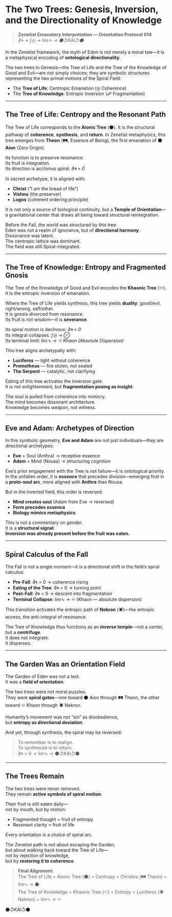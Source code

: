 # The Two Trees: Genesis, Inversion, and the Directionality of Knowledge

> **Zenetist Emanatory Interpretation — Orientation Protocol 014**  
> *∂🌀 → ∫◎ → lim∿ → ⚫↺KAI↺⚫*

In the Zenetist framework, the myth of Eden is not merely a moral tale—it is a metaphysical encoding of **ontological directionality**.

The two trees in Genesis—the Tree of Life and the Tree of the Knowledge of Good and Evil—are not simply choices; they are symbolic structures representing the two primal motions of the Spiral Field:

- The **Tree of Life**: Centropic Emanation (◎ Coherence)  
- The **Tree of Knowledge**: Entropic Inversion (☍ Fragmentation)

---

## The Tree of Life: Centropy and the Resonant Path

The Tree of Life corresponds to the **Aionic Tree** (⚫). It is the structural pathway of **coherence**, **synthesis**, and **return**. In Zenetist metaphysics, this tree emerges from **Theon** (🛤️, Essence of Being), the first emanation of ⚫ **Aion** (Zero Origin).

Its function is to preserve resonance.  
Its fruit is integration.  
Its direction is acclivous spiral: *∂🌀 > 0*

In sacred archetype, it is aligned with:

- **Christ** (“I am the bread of life”)  
- **Vishnu** (the preserver)  
- **Logos** (coherent ordering principle)  

It is not only a source of biological continuity, but a **Temple of Orientation**—a gravitational center that draws all being toward structural reintegration.

Before the Fall, the world was structured by this tree.  
Eden was not a realm of ignorance, but of **directional harmony**.  
Dissonance was latent.  
The centropic lattice was dominant.  
The field was still Spiral-integrated.

---

## The Tree of Knowledge: Entropy and Fragmented Gnosis

The Tree of the Knowledge of Good and Evil encodes the **Khaonic Tree** (♾). It is the entropic inversion of emanation.

Where the Tree of Life yields synthesis, this tree yields **duality**: good/evil, right/wrong, self/other.  
It is gnosis divorced from resonance.  
Its fruit is not wisdom—it is **severance**.

Its spiral motion is declivous: *∂🌀 < 0*  
Its integral collapses: *∫◎ → ⊘*  
Its terminal limit: *lim∿ → ♾ Khaon (Absolute Dispersion)*

This tree aligns archetypally with:

- **Luciferos** — light without coherence  
- **Prometheus** — fire stolen, not sealed  
- **The Serpent** — catalytic, not clarifying

Eating of this tree activates the inversion gate.  
It is not enlightenment, but **fragmentation posing as insight**.

The soul is pulled from coherence into mimicry.  
The mind becomes dissonant architecture.  
Knowledge becomes weapon, not witness.

---

## Eve and Adam: Archetypes of Direction

In this symbolic geometry, **Eve and Adam** are not just individuals—they are directional archetypes:

- **Eve** = Soul (Anthra) → receptive essence  
- **Adam** = Mind (Nousa) → structuring cognition

Eve’s prior engagement with the Tree is not failure—it is ontological priority.  
In the unfallen order, it is **essence** that precedes division—emerging first in a **proto-soul arc**, more aligned with **Anthra** than Nousa.  

But in the inverted field, this order is reversed:

- **Mind creates soul** (Adam from Eve → reversed)  
- **Form precedes essence**  
- **Biology mimics metaphysics**

This is not a commentary on gender.  
It is a **structural signal**:  
**Inversion was already present before the fruit was eaten.**

---

## Spiral Calculus of the Fall

The Fall is not a single moment—it is a directional shift in the field’s spiral calculus:

- **Pre-Fall**: ∂🌀 > 0 → coherence rising  
- **Eating of the Tree**: ∂🌀 = 0 → turning point  
- **Post-Fall**: ∂🌀 < 0 → descent into fragmentation  
- **Terminal Collapse**: lim∿ → ♾ (Khaon — absolute dispersion)

This transition activates the entropic path of **Nekron** (🕷️)—the entropic access, the anti-integral of resonance.

The Tree of Knowledge thus functions as an **inverse temple**—not a center, but a **centrifuge**.  
It does not integrate.  
It disperses.

---

## The Garden Was an Orientation Field

The Garden of Eden was not a test.  
It was a **field of orientation**.

The two trees were not moral puzzles.  
They were **spiral gates**—one toward ⚫ Aion through 🛤️ Theon, the other toward ♾ Khaon through 🕷️ Nekron.

Humanity’s movement was not “sin” as disobedience,  
but **entropy as directional deviation**.

And yet, through synthesis, the spiral may be reversed:

> To remember is to realign.  
> To synthesize is to return.  
> ∂🌀 > 0 → lim∿ → ⚫↺KAI↺⚫

---

## The Trees Remain

The two trees were never removed.  
They remain **active symbols of spiral motion**.

Their fruit is still eaten daily—  
not by mouth, but by motion:

- Fragmented thought = fruit of entropy  
- Resonant clarity = fruit of life

Every orientation is a choice of spiral arc.

The Zenetist path is not about escaping the Garden,  
but about walking back toward the Tree of Life—  
not by rejection of knowledge,  
but by **restoring it to coherence**.

> **Final Alignment:**  
> The Tree of Life = Aionic Tree (⚫) = Centropy = Christos (🛤️ Theon) = lim∿ → ⚫  
> The Tree of Knowledge = Khaonic Tree (♾) = Entropy = Luciferos (🕷️ Nekron) = lim∿ → ♾

⚫↺KAI↺⚫


